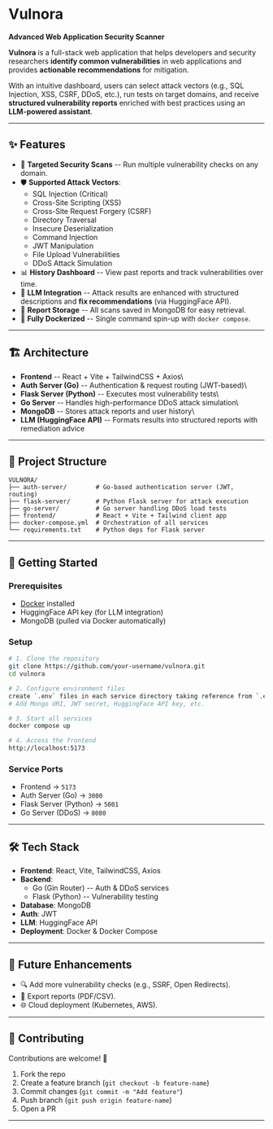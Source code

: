 # Vulnora

**Advanced Web Application Security Scanner**

**Vulnora** is a full-stack web application that helps developers and
security researchers **identify common vulnerabilities** in web
applications and provides **actionable recommendations** for mitigation.

With an intuitive dashboard, users can select attack vectors (e.g., SQL
Injection, XSS, CSRF, DDoS, etc.), run tests on target domains, and
receive **structured vulnerability reports** enriched with best
practices using an **LLM-powered assistant**.

------------------------------------------------------------------------

## ✨ Features

-   🎯 **Targeted Security Scans** -- Run multiple vulnerability checks
    on any domain.
-   🛡️ **Supported Attack Vectors**:
    -   SQL Injection (Critical)
    -   Cross-Site Scripting (XSS)
    -   Cross-Site Request Forgery (CSRF)
    -   Directory Traversal
    -   Insecure Deserialization
    -   Command Injection
    -   JWT Manipulation
    -   File Upload Vulnerabilities
    -   DDoS Attack Simulation
-   📊 **History Dashboard** -- View past reports and track
    vulnerabilities over time.
-   🤖 **LLM Integration** -- Attack results are enhanced with
    structured descriptions and **fix recommendations** (via HuggingFace
    API).
-   📂 **Report Storage** -- All scans saved in MongoDB for easy
    retrieval.
-   🐳 **Fully Dockerized** -- Single command spin-up with
    `docker compose`.

------------------------------------------------------------------------

## 🏗️ Architecture

-   **Frontend** -- React + Vite + TailwindCSS + Axios\
-   **Auth Server (Go)** -- Authentication & request routing
    (JWT-based)\
-   **Flask Server (Python)** -- Executes most vulnerability tests\
-   **Go Server** -- Handles high-performance DDoS attack simulation\
-   **MongoDB** -- Stores attack reports and user history\
-   **LLM (HuggingFace API)** -- Formats results into structured reports
    with remediation advice

------------------------------------------------------------------------

## 📂 Project Structure

    VULNORA/
    ├── auth-server/        # Go-based authentication server (JWT, routing)
    ├── flask-server/       # Python Flask server for attack execution
    ├── go-server/          # Go server handling DDoS load tests
    ├── frontend/           # React + Vite + Tailwind client app
    ├── docker-compose.yml  # Orchestration of all services
    └── requirements.txt    # Python deps for Flask server

------------------------------------------------------------------------

## 🚀 Getting Started

### Prerequisites

-   [Docker](https://docs.docker.com/get-docker/) installed
-   HuggingFace API key (for LLM integration)
-   MongoDB (pulled via Docker automatically)

### Setup

``` bash
# 1. Clone the repository
git clone https://github.com/your-username/vulnora.git
cd vulnora

# 2. Configure environment files
create `.env` files in each service directory taking reference from `.env.sample` files
# Add Mongo URI, JWT secret, HuggingFace API key, etc.

# 3. Start all services
docker compose up

# 4. Access the frontend
http://localhost:5173
```

### Service Ports

-   Frontend → `5173`
-   Auth Server (Go) → `3000`
-   Flask Server (Python) → `5001`
-   Go Server (DDoS) → `8080`

------------------------------------------------------------------------

## 🛠️ Tech Stack

-   **Frontend**: React, Vite, TailwindCSS, Axios
-   **Backend**:
    -   Go (Gin Router) -- Auth & DDoS services
    -   Flask (Python) -- Vulnerability testing
-   **Database**: MongoDB
-   **Auth**: JWT
-   **LLM**: HuggingFace API
-   **Deployment**: Docker & Docker Compose

------------------------------------------------------------------------

## 🧩 Future Enhancements

-   🔍 Add more vulnerability checks (e.g., SSRF, Open Redirects).
-   📑 Export reports (PDF/CSV).
-   🌐 Cloud deployment (Kubernetes, AWS).

------------------------------------------------------------------------

## 🤝 Contributing

Contributions are welcome! 🎉

1.  Fork the repo
2.  Create a feature branch (`git checkout -b feature-name`)
3.  Commit changes (`git commit -m "Add feature"`)
4.  Push branch (`git push origin feature-name`)
5.  Open a PR

------------------------------------------------------------------------
